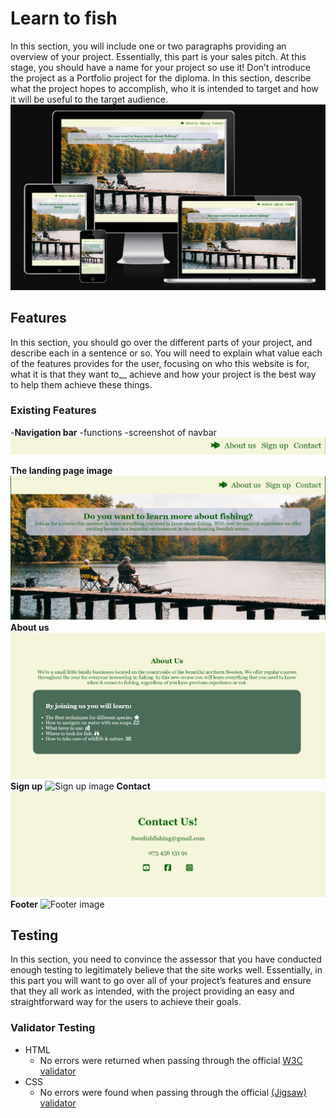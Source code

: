 # Learn to fish
In this section, you will include one or two paragraphs providing an overview of your project. Essentially, this part is your sales pitch. At this stage, you should have a name for your project so use it! Don’t introduce the project as a Portfolio project for the diploma. In this section, describe what the project hopes to accomplish, who it is intended to target and how it will be useful to the target audience.
![Mockup image](https://github.com/Maxwidlundstark/Learn-to-fish/blob/main/docs/Ami%20responsivedesign.PNG)

## Features
In this section, you should go over the different parts of your project, and describe each in a sentence or so. You will need to explain what value each of the features provides for the user, focusing on who this website is for, what it is that they want to__ achieve and how your project is the best way to help them achieve these things.

### Existing Features

-__Navigation bar__
-functions
-screenshot of navbar
![Navbar image](https://github.com/Maxwidlundstark/Learn-to-fish/blob/main/docs/navbar.PNG)

__The landing page image__
![Header image](https://github.com/Maxwidlundstark/Learn-to-fish/blob/main/docs/header.PNG)
__About us__ 
![About us image](https://github.com/Maxwidlundstark/Learn-to-fish/blob/main/docs/About-us.PNG)
__Sign up__
![Sign up image]()
__Contact__
![Contact Image](https://github.com/Maxwidlundstark/Learn-to-fish/blob/main/docs/Contact.PNG)
__Footer__
![Footer image]()
## Testing 
In this section, you need to convince the assessor that you have conducted enough testing to legitimately believe that the site works well. Essentially, in this part you will want to go over all of your project’s features and ensure that they all work as intended, with the project providing an easy and straightforward way for the users to achieve their goals.
### Validator Testing
- HTML
  - No errors were returned when passing through the official [W3C validator](https://validator.w3.org/nu/#textarea)
- CSS
  - No errors were found when passing through the official [(Jigsaw) validator](https://jigsaw.w3.org/css-validator/validator)
